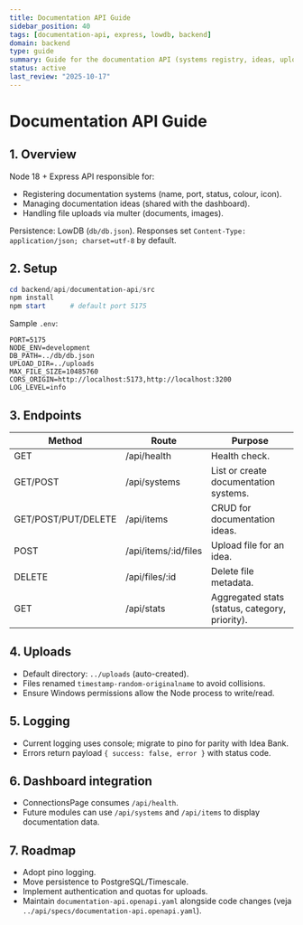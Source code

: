 ```yaml
---
title: Documentation API Guide
sidebar_position: 40
tags: [documentation-api, express, lowdb, backend]
domain: backend
type: guide
summary: Guide for the documentation API (systems registry, ideas, uploads)
status: active
last_review: "2025-10-17"
---
```


# Documentation API Guide

## 1. Overview

Node 18 + Express API responsible for:
- Registering documentation systems (name, port, status, colour, icon).
- Managing documentation ideas (shared with the dashboard).
- Handling file uploads via multer (documents, images).

Persistence: LowDB (`db/db.json`). Responses set `Content-Type: application/json; charset=utf-8` by default.

## 2. Setup

```powershell
cd backend/api/documentation-api/src
npm install
npm start      # default port 5175
```

Sample `.env`:
```
PORT=5175
NODE_ENV=development
DB_PATH=../db/db.json
UPLOAD_DIR=../uploads
MAX_FILE_SIZE=10485760
CORS_ORIGIN=http://localhost:5173,http://localhost:3200
LOG_LEVEL=info
```

## 3. Endpoints

| Method | Route | Purpose |
|--------|-------|---------|
| GET | /api/health | Health check. |
| GET/POST | /api/systems | List or create documentation systems. |
| GET/POST/PUT/DELETE | /api/items | CRUD for documentation ideas. |
| POST | /api/items/:id/files | Upload file for an idea. |
| DELETE | /api/files/:id | Delete file metadata. |
| GET | /api/stats | Aggregated stats (status, category, priority). |

## 4. Uploads

- Default directory: `../uploads` (auto-created).
- Files renamed `timestamp-random-originalname` to avoid collisions.
- Ensure Windows permissions allow the Node process to write/read.

## 5. Logging

- Current logging uses console; migrate to pino for parity with Idea Bank.
- Errors return payload `{ success: false, error }` with status code.

## 6. Dashboard integration

- ConnectionsPage consumes `/api/health`.
- Future modules can use `/api/systems` and `/api/items` to display documentation data.

## 7. Roadmap

- Adopt pino logging.
- Move persistence to PostgreSQL/Timescale.
- Implement authentication and quotas for uploads.
- Maintain `documentation-api.openapi.yaml` alongside code changes (veja `../api/specs/documentation-api.openapi.yaml`).

